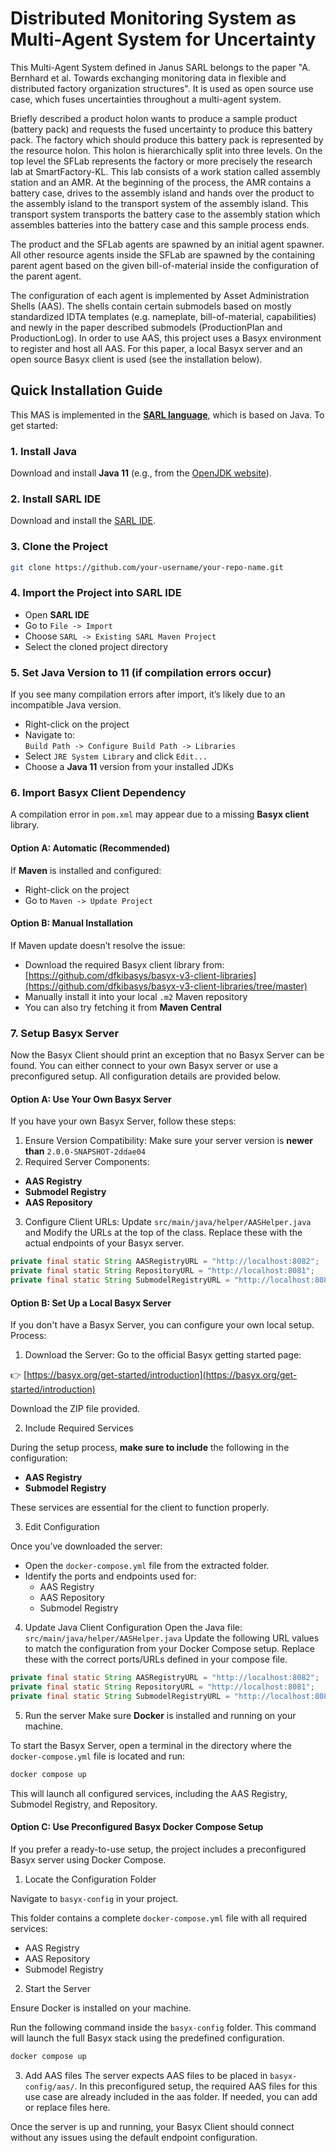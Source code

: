 # Distributed Monitoring System as Multi-Agent System for Uncertainty 

This Multi-Agent System defined in Janus SARL belongs to the paper "A. Bernhard et al. Towards exchanging monitoring data in flexible and
distributed factory organization structures". It is used as open source use case, which fuses uncertainties throughout a multi-agent system.

Briefly described a product holon wants to produce a sample product (battery pack) and requests the fused uncertainty to produce this battery pack. The factory which should produce this battery pack is represented by the resource holon. This holon is hierarchically split into three levels. On the top level the SFLab represents the factory or more precisely the research lab at SmartFactory-KL. This lab consists of a work station called assembly station and an AMR. At the beginning of the process, the AMR contains a battery case, drives to the assembly island and hands over the product to the assembly island to the transport system of the assembly island. This transport system transports the battery case to the assembly station which assembles batteries into the battery case and this sample process ends.

The product and the SFLab agents are spawned by an initial agent spawner. All other resource agents inside the SFLab are spawned by the containing parent agent based on the given bill-of-material inside the configuration of the parent agent.

The configuration of each agent is implemented by Asset Administration Shells (AAS). The shells contain certain submodels based on mostly standardized IDTA templates (e.g. nameplate, bill-of-material, capabilities) and newly in the paper described submodels (ProductionPlan and ProductionLog). In order to use AAS, this project uses a Basyx environment to register and host all AAS. For this paper, a local Basyx server and an open source Basyx client is used (see the installation below). 

## Quick Installation Guide

This MAS is implemented in the **[SARL language](http://www.sarl.io/)**, which is based on Java. To get started:

### 1. Install Java

Download and install **Java 11** (e.g., from the [OpenJDK website](https://openjdk.org/install/)).

### 2. Install SARL IDE

Download and install the [SARL IDE](http://www.sarl.io/download/index.html).

### 3. Clone the Project

```bash
git clone https://github.com/your-username/your-repo-name.git
```

### 4. Import the Project into SARL IDE

- Open **SARL IDE**
- Go to `File -> Import`
- Choose `SARL -> Existing SARL Maven Project`
- Select the cloned project directory

### 5. Set Java Version to 11 (if compilation errors occur)

If you see many compilation errors after import, it’s likely due to an incompatible Java version.

- Right-click on the project
- Navigate to:  
  `Build Path -> Configure Build Path -> Libraries`
- Select `JRE System Library` and click `Edit...`
- Choose a **Java 11** version from your installed JDKs

### 6. Import Basyx Client Dependency

A compilation error in `pom.xml` may appear due to a missing **Basyx client** library.

#### Option A: Automatic (Recommended)

If **Maven** is installed and configured:

- Right-click on the project  
- Go to `Maven -> Update Project`

#### Option B: Manual Installation

If Maven update doesn’t resolve the issue:

- Download the required Basyx client library from:  
  [https://github.com/dfkibasys/basyx-v3-client-libraries](https://github.com/dfkibasys/basyx-v3-client-libraries/tree/master)
- Manually install it into your local `.m2` Maven repository
- You can also try fetching it from **Maven Central**

### 7. Setup Basyx Server

Now the Basyx Client should print an exception that no Basyx Server can be found. You can either connect to your own Basyx server or use a preconfigured setup. All configuration details are provided below.

#### Option A: Use Your Own Basyx Server
If you have your own Basyx Server, follow these steps:
1. Ensure Version Compatibility: Make sure your server version is **newer than** `2.0.0-SNAPSHOT-2ddae04`
2. Required Server Components:
- **AAS Registry**
- **Submodel Registry**
- **AAS Repository**
3. Configure Client URLs:
Update `src/main/java/helper/AASHelper.java` and Modify the URLs at the top of the class. Replace these with the actual endpoints of your Basyx server.

```java
private final static String AASRegistryURL = "http://localhost:8082";
private final static String RepositoryURL = "http://localhost:8081";
private final static String SubmodelRegistryURL = "http://localhost:8083";
```

#### Option B: Set Up a Local Basyx Server
If you don't have a Basyx Server, you can configure your own local setup. Process:
1. Download the Server:
Go to the official Basyx getting started page:

👉 [https://basyx.org/get-started/introduction](https://basyx.org/get-started/introduction)

Download the ZIP file provided.

2. Include Required Services

During the setup process, **make sure to include** the following in the configuration:
- **AAS Registry**
- **Submodel Registry**

These services are essential for the client to function properly.

3. Edit Configuration

Once you’ve downloaded the server:

- Open the `docker-compose.yml` file from the extracted folder.
- Identify the ports and endpoints used for:
  - AAS Registry
  - AAS Repository
  - Submodel Registry

4. Update Java Client Configuration
Open the Java file: `src/main/java/helper/AASHelper.java`
Update the following URL values to match the configuration from your Docker Compose setup. Replace these with the correct ports/URLs defined in your compose file.

```java
private final static String AASRegistryURL = "http://localhost:8082";
private final static String RepositoryURL = "http://localhost:8081";
private final static String SubmodelRegistryURL = "http://localhost:8083";
```

5. Run the server
Make sure **Docker** is installed and running on your machine.

To start the Basyx Server, open a terminal in the directory where the `docker-compose.yml` file is located and run:

```bash
docker compose up
```

This will launch all configured services, including the AAS Registry, Submodel Registry, and Repository.

#### Option C: Use Preconfigured Basyx Docker Compose Setup
If you prefer a ready-to-use setup, the project includes a preconfigured Basyx server using Docker Compose.

1. Locate the Configuration Folder

Navigate to `basyx-config` in your project.

This folder contains a complete `docker-compose.yml` file with all required services:
- AAS Registry
- AAS Repository
- Submodel Registry

2. Start the Server

Ensure Docker is installed on your machine.

Run the following command inside the `basyx-config` folder. This command will launch the full Basyx stack using the predefined configuration.

```bash
docker compose up
```

3. Add AAS files
The server expects AAS files to be placed in `basyx-config/aas/`. In this preconfigured setup, the required AAS files for this use case are already included in the aas folder. If needed, you can add or replace files here.

Once the server is up and running, your Basyx Client should connect without any issues using the default endpoint configuration.
